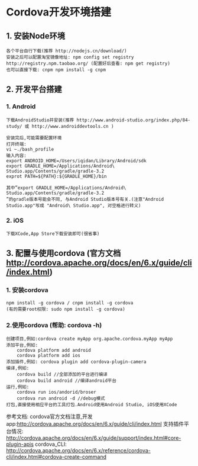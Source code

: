# Cordova开发环境搭建

## 1. 安装Node环境
	各个平台自行下载(推荐 http://nodejs.cn/download/)
	安装之后可以配置淘宝镜像地址: npm config set registry http://registry.npm.taobao.org/ (配置好后查看: npm get registry)
	也可以直接下载: cnpm npm install -g cnpm

## 2. 开发平台搭建
### 1. Android
	下载AndroidStudio并安装(推荐 http://www.android-studio.org/index.php/84-study/ 或 http://www.androiddevtools.cn )	

	安装完后,可能需要配置环境
	打开终端: 
	vi ~./bash_profile
	输入内容:
	export ANDROID_HOME=/Users/iqidan/Library/Android/sdk
	export GRADLE_HOME=/Applications/Android\ Studio.app/Contents/gradle/gradle-3.2 
	exprot PATH=${PATH}:${GRADLE_HOME}/bin
	
	其中”export GRADLE_HOME=/Applications/Android\ Studio.app/Contents/gradle/gradle-3.2 
	”的gradle版本号能会不同, 与Android Studio版本号有关.(注意"Android Studio.app"写成 "Android\ Studio.app", 对空格进行转义)
### 2. iOS
	下载XCode,App Store下载安装即可(很省事)

## 3. 配置与使用cordova (官方文档 http://cordova.apache.org/docs/en/6.x/guide/cli/index.html)
###	1. 安装cordova 
	npm install -g cordova / cnpm install -g cordova
	(有的需要root权限: sudo npm install -g cordova)
### 2.使用cordova (帮助: cordova -h)
	创建项目,例如:cordova create myApp org.apache.cordova.myApp myApp
	添加平台,例如:
		cordova platform add android
		cordova platform add ios
    添加插件,例如: cordova plugin add cordova-plugin-camera
   	编译,例如:
   		cordova build //全部添加的平台进行编译
		cordova build android //编译android平台
	运行,例如:
		cordova run ios/andorid/broser
		cordova run android -d //debug模式
	打包,直接使用相应平台的工具打包.Android使用Android Studio, iOS使用XCode

参考文档:
cordova官方文档注意,开发app:http://cordova.apache.org/docs/en/6.x/guide/cli/index.html
支持插件平台情况: http://cordova.apache.org/docs/en/6.x/guide/support/index.html#core-plugin-apis
cordova_CLI: http://cordova.apache.org/docs/en/6.x/reference/cordova-cli/index.html#cordova-create-command
    
